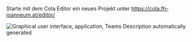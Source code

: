 Starte mit dem Cola Editor ein neues Projekt unter
<https://cola.fh-joanneum.at/editor/>

![Graphical user interface, application, Teams Description automatically
generated](./assets/image3.png)